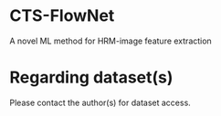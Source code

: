 # CTS-FlowNet
A novel ML method for HRM-image feature extraction

# Regarding dataset(s)
Please contact the author(s) for dataset access.
